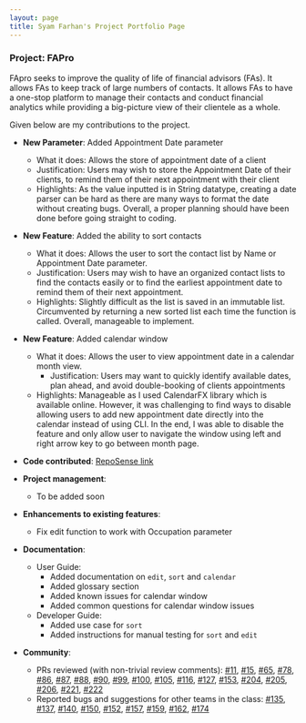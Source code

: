 ```yaml
---
layout: page
title: Syam Farhan's Project Portfolio Page
---
```


### Project: FAPro

FApro seeks to improve the quality of life of financial advisors (FAs). It allows FAs to keep track of large numbers of contacts. It allows FAs to have a one-stop platform to manage their contacts and conduct financial analytics while providing a big-picture view of their clientele as a whole.

Given below are my contributions to the project.

* **New Parameter**: Added Appointment Date parameter
  * What it does: Allows the store of appointment date of a client
  * Justification: Users may wish to store the Appointment Date of their clients, to remind them of their next appointment with their client 
  * Highlights: As the value inputted is in String datatype, creating a date parser can be hard as there are many ways to format the date without creating bugs. Overall, a proper planning should have been done before going straight to coding. 

* **New Feature**: Added the ability to sort contacts
  * What it does: Allows the user to sort the contact list by Name or Appointment Date parameter.
  * Justification: Users may wish to have an organized contact lists to find the contacts easily or to find the earliest appointment date to remind them of their next appointment.
  * Highlights: Slightly difficult as the list is saved in an immutable list. Circumvented by returning a new sorted list each time the function is called. Overall,  manageable to implement.

* **New Feature**: Added calendar window 
  * What it does: Allows the user to view appointment date in a calendar month view.
    * Justification: Users may want to quickly identify available dates, plan ahead, and avoid double-booking of clients appointments
  * Highlights: Manageable as I used CalendarFX library which is available online. However, it was challenging to find ways to disable allowing users to add new appointment date directly into the calendar instead of using CLI. In the end, I was able to disable the feature and only allow user to navigate the window using left and right arrow key to go between month page. 
  
* **Code contributed**: [RepoSense link](https://nus-cs2103-ay2324s1.github.io/tp-dashboard/?search=syamfarh&sort=groupTitle&sortWithin=title&timeframe=commit&mergegroup=&groupSelect=groupByRepos&breakdown=true&checkedFileTypes=docs~functional-code~test-code&since=2023-09-22)

* **Project management**:
    * To be added soon

* **Enhancements to existing features**:
  * Fix edit function to work with Occupation parameter
  
* **Documentation**:
    * User Guide:
        * Added documentation on `edit`, `sort` and `calendar`
        * Added glossary section
        * Added known issues for calendar window
        * Added common questions for calendar window issues
    * Developer Guide:
        * Added use case for `sort`
        * Added instructions for manual testing for `sort` and `edit`

* **Community**:
    * PRs reviewed (with non-trivial review comments): [\#11](https://github.com/AY2324S1-CS2103T-W09-1/tp/pull/11), [\#15](https://github.com/AY2324S1-CS2103T-W09-1/tp/pull/15), [\#65](https://github.com/AY2324S1-CS2103T-W09-1/tp/pull/65), [\#78](https://github.com/AY2324S1-CS2103T-W09-1/tp/pull/78), [\#86](https://github.com/AY2324S1-CS2103T-W09-1/tp/pull/86), [\#87](https://github.com/AY2324S1-CS2103T-W09-1/tp/pull/87), [\#88](https://github.com/AY2324S1-CS2103T-W09-1/tp/pull/88), [\#90](https://github.com/AY2324S1-CS2103T-W09-1/tp/pull/90), [\#99](https://github.com/AY2324S1-CS2103T-W09-1/tp/pull/99), [\#100](https://github.com/AY2324S1-CS2103T-W09-1/tp/pull/100), [\#105](https://github.com/AY2324S1-CS2103T-W09-1/tp/pull/105), [\#116](https://github.com/AY2324S1-CS2103T-W09-1/tp/pull/116), [\#127](https://github.com/AY2324S1-CS2103T-W09-1/tp/pull/127), [\#153](https://github.com/AY2324S1-CS2103T-W09-1/tp/pull/153), [\#204](https://github.com/AY2324S1-CS2103T-W09-1/tp/pull/204), [\#205](https://github.com/AY2324S1-CS2103T-W09-1/tp/pull/205), [\#206](https://github.com/AY2324S1-CS2103T-W09-1/tp/pull/206), [\#221](https://github.com/AY2324S1-CS2103T-W09-1/tp/pull/221), [\#222](https://github.com/AY2324S1-CS2103T-W09-1/tp/pull/222)
    * Reported bugs and suggestions for other teams in the class: [\#135](https://github.com/AY2324S1-CS2103-W14-1/tp/issues/135), [\#137](https://github.com/AY2324S1-CS2103-W14-1/tp/issues/137), [\#140](https://github.com/AY2324S1-CS2103-W14-1/tp/issues/140), [\#150](https://github.com/AY2324S1-CS2103-W14-1/tp/issues/150), [\#152](https://github.com/AY2324S1-CS2103-W14-1/tp/issues/152), [\#157](https://github.com/AY2324S1-CS2103-W14-1/tp/issues/157), [\#159](https://github.com/AY2324S1-CS2103-W14-1/tp/issues/159), [\#162](https://github.com/AY2324S1-CS2103-W14-1/tp/issues/162), [\#174](https://github.com/AY2324S1-CS2103-W14-1/tp/issues/174)

